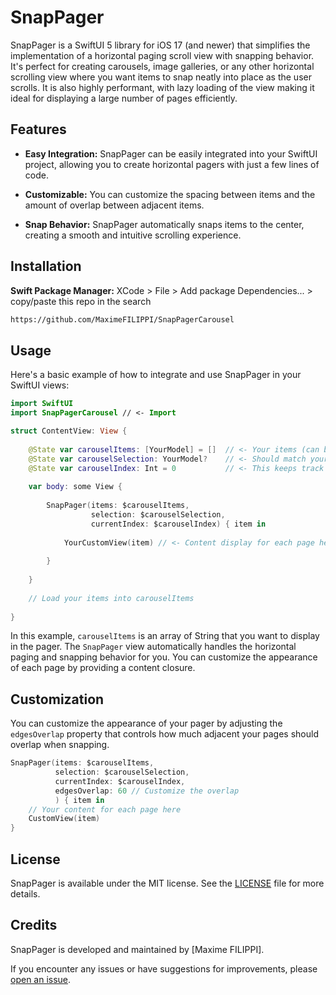 # SnapPager

SnapPager is a SwiftUI 5 library for iOS 17 (and newer) that simplifies the implementation of a horizontal paging scroll view with snapping behavior. It's perfect for creating carousels, image galleries, or any other horizontal scrolling view where you want items to snap neatly into place as the user scrolls. It is also highly performant, with lazy loading of the view making it ideal for displaying a large number of pages efficiently.

## Features

- **Easy Integration:** SnapPager can be easily integrated into your SwiftUI project, allowing you to create horizontal pagers with just a few lines of code.

- **Customizable:** You can customize the spacing between items and the amount of overlap between adjacent items.

- **Snap Behavior:** SnapPager automatically snaps items to the center, creating a smooth and intuitive scrolling experience.


## Installation

**Swift Package Manager:** XCode > File > Add package Dependencies... > copy/paste this repo in the search
```html
https://github.com/MaximeFILIPPI/SnapPagerCarousel
```


## Usage

Here's a basic example of how to integrate and use SnapPager in your SwiftUI views:

```swift
import SwiftUI
import SnapPagerCarousel // <- Import

struct ContentView: View {
    
    @State var carouselItems: [YourModel] = []  // <- Your items (can be anything Hashable)
    @State var carouselSelection: YourModel?    // <- Should match your items type
    @State var carouselIndex: Int = 0           // <- This keeps track of the page index
    
    var body: some View {
        
        SnapPager(items: $carouselItems,
                  selection: $carouselSelection,
                  currentIndex: $carouselIndex) { item in
            
            YourCustomView(item) // <- Content display for each page here (can be replace by any of your views)
            
        }
        
    }
    
    // Load your items into carouselItems
    
}
```

In this example, `carouselItems` is an array of String that you want to display in the pager. 
The `SnapPager` view automatically handles the horizontal paging and snapping behavior for you. 
You can customize the appearance of each page by providing a content closure.


## Customization

You can customize the appearance of your pager by adjusting the `edgesOverlap` property that controls how much adjacent your pages should overlap when snapping.

```swift
SnapPager(items: $carouselItems,
          selection: $carouselSelection,
          currentIndex: $carouselIndex,
          edgesOverlap: 60 // Customize the overlap
          ) { item in
    // Your content for each page here
    CustomView(item)
}
```


## License

SnapPager is available under the MIT license. See the [LICENSE](https://github.com/MaximeFILIPPI/SnapPagerCarousel/blob/main/LICENSE) file for more details.


## Credits

SnapPager is developed and maintained by [Maxime FILIPPI].

If you encounter any issues or have suggestions for improvements, please [open an issue](https://github.com/MaximeFILIPPI/SnapPagerCarousel/issues).
